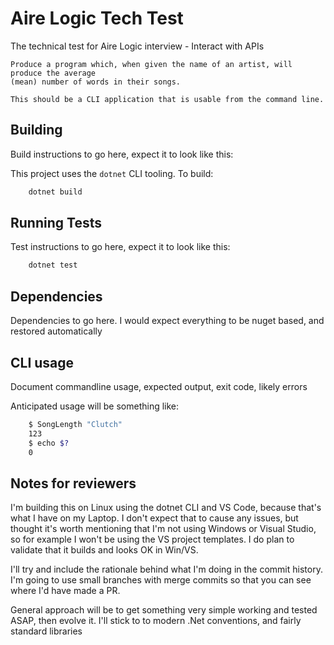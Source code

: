 # Aire Logic Tech Test

The technical test for Aire Logic interview - Interact with APIs

    Produce a program which, when given the name of an artist, will produce the average
    (mean) number of words in their songs.

    This should be a CLI application that is usable from the command line.


## Building

Build instructions to go here, expect it to look like this:

This project uses the `dotnet` CLI tooling.  To build:

```bash
    dotnet build
```

## Running Tests

Test instructions to go here, expect it to look like this:

```bash
    dotnet test
```

## Dependencies

Dependencies to go here.  I would expect everything to be nuget based, and restored automatically

## CLI usage

Document commandline usage, expected output, exit code, likely errors

Anticipated usage will be something like:

```bash
    $ SongLength "Clutch"
    123
    $ echo $?
    0
```

## Notes for reviewers

I'm building this on Linux using the dotnet CLI and VS Code, because that's what I have on my Laptop. 
I don't expect that to cause any issues, but thought it's worth mentioning that I'm not using Windows or Visual Studio, so
for example I won't be using the VS project templates.  I do plan to validate that it builds and looks OK in Win/VS.

I'll try and include the rationale behind what I'm doing in the commit history.  I'm going to use small branches with merge commits
so that you can see where I'd have made a PR.

General approach will be to get something very simple working and tested ASAP, then evolve it.  I'll stick to to modern .Net conventions,
and fairly standard libraries
